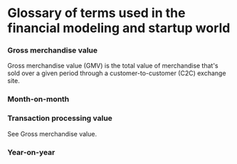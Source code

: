 # Glossary of terms used in the financial modeling and startup world
### Gross merchandise value
Gross merchandise value (GMV) is the total value of merchandise that's sold over a given period through a customer-to-customer (C2C) exchange site.
### Month-on-month
### Transaction processing value
See Gross merchandise value.
### Year-on-year
